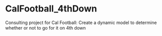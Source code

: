 # CalFootball_4thDown
Consulting project for Cal Football: Create a dynamic model to determine whether or not to go for it on 4th down
